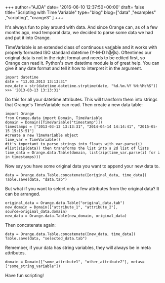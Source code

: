 +++
author="AJDA"
date= '2016-06-10 12:37:50+00:00'
draft= false
title="Scripting with Time Variable"
type="blog"
blog=["data" ,"examples" ,"scripting", "orange3" ]
+++

It's always fun to play around with data. And since Orange can, as of a few months ago, read temporal data, we decided to parse some data we had and put it into Orange.

TimeVariable is an extended class of continuous variable and it works with properly formated ISO standard datetime (Y-M-D h:m:s). Oftentimes our original data is not in the right format and needs to be edited first, so Orange can read it. Python's own datetime module is of great help. You can give it any date format and tell it how to interpret it in the argument.

    import datetime
    date = "13.03.2013 13:13:31"
    new_date = str(datetime.datetime.strptime(date, "%d.%m.%Y %H:%M:%S"))
    >>> '2013-03-13 13:13:31'

Do this for all your datetime attributes. This will transform them into strings that Orange's TimeVariable can read. Then create a new data table:

    import Orange
    from Orange.data import Domain, TimeVariable
    domain = Domain([TimeVariable("timestamp")])
    timestamps = ["2013-03-13 13:13:31", "2014-04-14 14:14:41", "2015-05-15 15:15:51"]
    #create a new TimeVariable object
    time_var = TimeVariable()
    #it's important to parse strings into floats with var.parse(i)
    #list(zip(data)) then transforms the list into a 2d list of lists
    time_data = Orange.data.Table(domain, list(zip(time_var.parse(i) for i in timestamps)))

Now say you have some original data you want to append your new data to.

    data = Orange.data.Table.concatenate([original_data, time_data])
    Table.save(data, "data.tab")

But what if you want to select only a few attributes from the original data? It can be arranged.

    original_data = Orange.data.Table("original_data.tab")
    new_domain = Domain(["attribute_1", "attribute_2"], source=original_data.domain)
    new_data = Orange.data.Table(new_domain, original_data)

Then concatenate again:

    data = Orange.data.Table.concatenate([new_data, time_data])
    Table.save(data, "selected_data.tab")

Remember, if your data has string variables, they will always be in meta attributes.

    domain = Domain(["some_attribute1", "other_attribute2"], metas=["some_string_variable"])

Have fun scripting!
